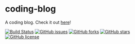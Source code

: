 # coding-blog

A coding blog. Check it out [here](https://wbaldoumas.codes/)!

[![Build Status](https://img.shields.io/endpoint.svg?url=https%3A%2F%2Factions-badge.atrox.dev%2Fwbaldoumas%2Fcoding-blog%2Fbadge%3Fref%3Dmain&style=for-the-badge)](https://actions-badge.atrox.dev/wbaldoumas/coding-blog/goto?ref=main)
[![GitHub issues](https://img.shields.io/github/issues/wbaldoumas/coding-blog.svg?style=for-the-badge)](https://github.com/wbaldoumas/coding-blog/issues)
[![GitHub forks](https://img.shields.io/github/forks/wbaldoumas/coding-blog.svg?style=for-the-badge)](https://github.com/wbaldoumas/coding-blog/network)
[![GitHub stars](https://img.shields.io/github/stars/wbaldoumas/coding-blog.svg?style=for-the-badge)](https://github.com/wbaldoumas/coding-blog/stargazers)
[![GitHub license](https://img.shields.io/github/license/wbaldoumas/coding-blog.svg?style=for-the-badge)](https://github.com/wbaldoumas/coding-blog/blob/main/LICENSE)
